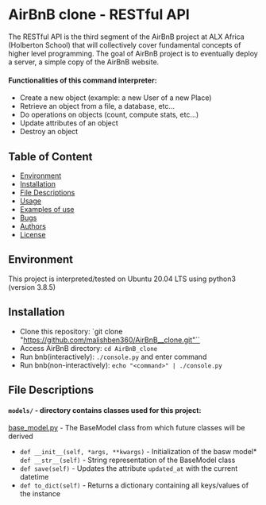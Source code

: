 # AirBnB clone - RESTful API
The RESTful API is the third segment of the AirBnB project at ALX Africa (Holberton School) that will collectively cover fundamental concepts of higher level programming. The goal of AirBnB project is to eventually deploy a server, a simple copy of the AirBnB website.

#### Functionalities of this command interpreter:
* Create a new object (example: a new User of a new Place)
* Retrieve an object from a file, a database, etc...
* Do operations on objects (count, compute stats, etc...)
* Update attributes of an object
* Destroy an object

## Table of Content
* [Environment](#environment)
* [Installation](#installation)
* [File Descriptions](#file-descriptions)
* [Usage](#usage)
* [Examples of use](#examples-of-use)
* [Bugs](#bugs)
* [Authors](#authors)
* [License](#license)

## Environment
This project is interpreted/tested on Ubuntu 20.04 LTS using python3 (version 3.8.5)

## Installation
* Clone this repository: `git clone "https://github.com/malishben360/AirBnB__clone.git"``
* Access AirBnB directory: `cd AirBnB_clone`
* Run bnb(interactively): `./console.py` and enter command
* Run bnb(non-interactively): `echo "<command>" | ./console.py`

## File Descriptions
#### `models/` - directory contains classes used for this project:
[base_model.py](/models/base_model.py) - The BaseModel class from which future classes will be derived
* `def __init__(self, *args, **kwargs)` - Initialization of the basw model* `def __str__(self)` - String representation of the BaseModel class
* `def save(self)` - Updates the attribute `updated_at` with the current datetime
* `def to_dict(self)` - Returns a dictionary containing all keys/values of the instance
